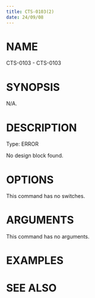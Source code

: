 ```yaml
---
title: CTS-0103(2)
date: 24/09/08
---
```


# NAME

CTS-0103 - CTS-0103

# SYNOPSIS

N/A.

# DESCRIPTION

Type: ERROR

No design block found.

# OPTIONS

This command has no switches.

# ARGUMENTS

This command has no arguments.

# EXAMPLES

# SEE ALSO
